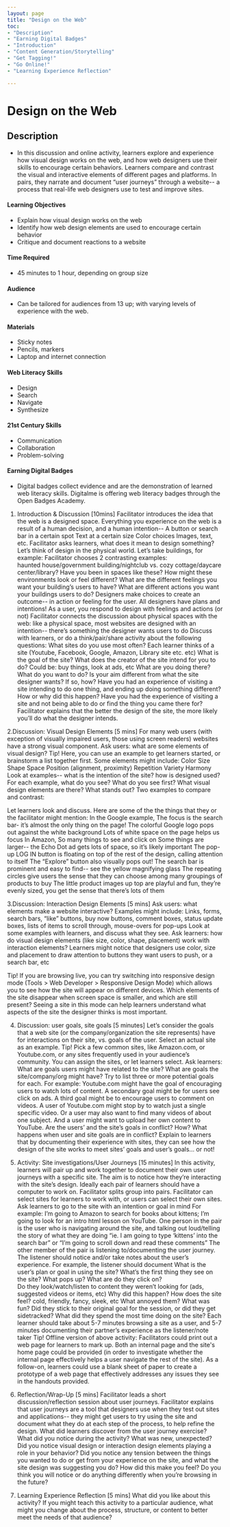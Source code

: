 ```yaml
---
layout: page
title: "Design on the Web"
toc:
- "Description"
- "Earning Digital Badges"
- "Introduction"
- "Content Generation/Storytelling"
- "Get Tagging!"
- "Go Online!"
- "Learning Experience Reflection"

---
```


# Design on the Web

## Description
* In this discussion and online activity, learners explore and experience how visual design works on the web, and how web designers use their skills to encourage certain behaviors. Learners compare and contrast the visual and interactive elements of different pages and platforms. In pairs, they narrate and document “user journeys” through a website-- a process that real-life web designers use to test and improve sites.  

#### Learning Objectives
* Explain how visual design works on the web
* Identify how web design elements are used to encourage certain behavior
* Critique and document reactions to a website

#### Time Required
* 45 minutes to 1 hour, depending on group size

#### Audience
* Can be tailored for audiences from 13 up; with varying levels of experience with the web.

#### Materials
* Sticky notes
* Pencils, markers
* Laptop and internet connection

#### Web Literacy Skills
* Design
* Search
* Navigate
* Synthesize

#### 21st Century Skills
* Communication
* Collaboration
* Problem-solving

#### Earning Digital Badges
* Digital badges collect evidence and are the demonstration of learned web literacy skills. Digitalme is offering web literacy badges through the Open Badges Academy. 


1. Introduction & Discussion  [10mins]
Facilitator introduces the idea that the web is a designed space. Everything you experience on the web is a result of a human decision, and a human intention--
A button or search bar in a certain spot
Text at a certain size
Color choices
Images, text, etc.
Facilitator asks learners, what does it mean to design something? 
Let’s think of design in the physical world. Let’s take buildings, for example:
Facilitator chooses 2 contrasting examples:  
haunted house/government building/nightclub
vs. cozy cottage/daycare center/library?
Have you been in spaces like these? How might these environments look or feel different? 
What are the different feelings you want your building’s users to have?
What are different actions you want your buildings users to do?
Designers make choices to create an outcome-- in action or feeling for the user. All designers have plans and intentions!
As a user, you respond to design with feelings and actions (or not)
Facilitator connects the discussion about physical spaces with the web: like a physical space, most websites are designed with an intention-- there’s something the designer wants users to do
Discuss with learners, or do a think/pair/share activity about the following questions: 
What sites do you use most often? Each learner thinks of a site (Youtube, Facebook, Google, Amazon, Library site etc. etc) 
What is the goal of the site? What does the creator of the site intend for you to do?
Could be: buy things, look at ads, etc
What are you doing there? What do you want to do?
Is your aim different from what the site designer wants? If so, how?
Have you had an experience of visiting a site intending to do one thing, and ending up doing something different? How or why did this happen? 
Have you had the experience of visiting a site and not being able to do or find the thing you came there for? 
Facilitator explains that the better the design of the site, the more likely you’ll do what the designer intends.

2.Discussion: Visual Design Elements  [5 mins]
For many web users (with exception of visually impaired users, those using screen readers) websites have a strong visual component. Ask users: what are some elements of visual design? 
Tip! Here, you can use an example to get learners started, or brainstorm a list together first. Some elements might include:
Color 
Size
Shape
Space
Position (alignment, proximity)
Repetition
Variety
Harmony
Look at examples-- what is the intention of the site? how is designed used? 
For each example, what do you see? What do you see first? What visual design elements are there? What stands out?
Two examples to compare and contrast:




Let learners look and discuss. Here are some of the the things that they or the facilitator might mention:
In the Google example, 
The focus  is the search bar- it’s almost the only thing on the page! 
The colorful Google logo pops out against the white background
Lots of white space on the page helps us focus
In Amazon,
So many things to see and click on
Some things are larger-- the Echo Dot ad gets lots of space, so it’s likely important
The pop-up LOG IN button is floating on top of the rest of the design, calling attention to itself 
The “Explore” button also visually pops out! 
The search bar is prominent and easy to find-- see the yellow magnifying glass
The repeating circles give users the sense that they can choose among many groupings of products to buy
The little product images up top are playful and fun, they’re evenly sized, you get the sense that there’s lots of them 

3.Discussion: Interaction Design Elements [5 mins]
Ask users: what elements make a website interactive?
Examples might include: 
Links, forms, search bars, “like” buttons, buy now buttons, comment boxes, status update boxes, lists of items to scroll through, mouse-overs for pop-ups
Look at some examples with learners, and discuss what they see. Ask learners: how do visual design elements (like size, color, shape, placement) work with interaction elements?
Learners might notice that designers use color, size and placement to draw attention to buttons they want users to push, or a search bar, etc





Tip! If you are browsing live, you can try switching into responsive design mode (Tools > Web Developer > Responsive Design Mode) which allows you to see how the site will appear on different devices. 
Which elements of the site disappear when screen space is smaller, and which are still present? 
Seeing a site in this mode can help learners understand what aspects of the site the designer thinks is most important. 

4. Discussion: user goals, site goals [5 minutes]
Let’s consider the goals that a web site (or the company/organization the site represents) have for interactions on their site, vs. goals of the user. Select an actual site as an example. 
Tip! Pick a few common sites, like Amazon.com, or Youtube.com, or any sites frequently used in your audience’s community. You can assign the sites, or let learners select. 
Ask learners:
What are goals users might have related to the site?
What are goals the site/company/org might have?
Try to list three or more potential goals for each. For example: 
Youtube.com might have the goal of encouraging users to watch lots of content. A secondary goal might be for users see click on ads. A third goal might be to encourage users to comment on videos. 
A user of Youtube.com might stop by to watch just a single specific video. Or a user may also want to find many videos of about one subject. And a user might want to upload her own content to YouTube. 
Are the users’ and the site’s goals in conflict? How?
What happens when user and site goals are in conflict?
Explain to learners that by documenting their experience with sites, they can see how the design of the site works to meet sites’ goals and user’s goals… or not!

5. Activity: Site investigations/User Journeys [15 minutes]
In this activity, learners will pair up and work together to document their own user journeys with a specific site. The aim is to notice how they’re interacting with the site’s design. Ideally each pair of learners should have a computer to work on. 
Facilitator splits group into pairs. Facilitator can select sites for learners to work with, or users can select their own sites. 
Ask learners to go to the site with an intention or goal in mind 
For example: I’m going to Amazon to search for books about kittens; I’m going to look for an intro html lesson on YouTube.
One person in the pair is the user who is navigating around the site, and talking out loud/telling the story of  what they are doing “ie. I am going to type ‘kittens’ into the search bar” or “I’m going to scroll down and read these comments”
The other member of the pair is listening to/documenting the user journey. The listener should notice and/or take notes about the user’s experience. 
For example, the listener should document 
What is the user’s plan or goal in using the site? 
What’s the first thing they see on the site? What pops up?
What are do they click on?  
Do they look/watch/listen to content they weren’t looking for (ads, suggested videos or items, etc) 
Why did this happen? 
How does the site feel? cold, friendly, fancy, sleek, etc
What annoyed them? What was fun? 
Did they stick to their original goal for the session, or did they get sidetracked? 
What did they spend the most time doing on the site?
Each learner should take about 5-7 minutes browsing a site as a user, and 5-7 minutes documenting their partner’s experience as the listener/note taker
Tip! Offline version of above activity: Facilitators could print out a web page for learners to mark up. Both an internal page and the site's home page could be provided (in order to investigate whether the internal page effectively helps a user navigate the rest of the site).  As a follow-on, learners could use a blank sheet of paper to create a prototype of a web page that effectively addresses any issues they see in the handouts provided.

6. Reflection/Wrap-Up [5 mins]
Facilitator leads a short discussion/reflection session about user journeys. 
Facilitator explains that user journeys are a tool that designers use when they test out sites and applications-- they might get users to try using the site and document what they do at each step of the process, to help refine the design.
What did learners discover from the user journey exercise? 
What did you notice during the activity? What was new, unexpected?
Did you notice visual design or interaction design elements playing a role in your behavior? 
Did you notice any tension between the things you wanted to do or get from your experience on the site, and what the site design was suggesting you do? 
How did this make you feel? 
Do you think you will notice or do anything differently when you’re browsing in the future? 

6. Learning Experience Reflection [5 mins]
What did you like about this activity?
If you might teach this activity to a particular audience, what might you change about the process, structure, or content to better meet the needs of that audience? 

